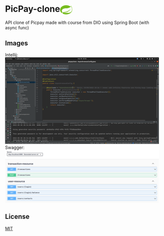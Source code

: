 # PicPay-clone<img align="center" alt="Kevin-Spring" height="30" width="40" src="https://raw.githubusercontent.com/devicons/devicon/1119b9f84c0290e0f0b38982099a2bd027a48bf1/icons/spring/spring-original.svg">
API clone of Picpay made with course from DIO using Spring Boot (with async func)

## Images
Intellij:
<img src="https://github.com/Kevingtxz/PicPay-clone/blob/main/git_img/intellij.png?raw=true">
Swagger:
<img src="https://github.com/Kevingtxz/PicPay-clone/blob/main/git_img/swagger.png?raw=true">

## License
[MIT](https://choosealicense.com/licenses/mit/)
